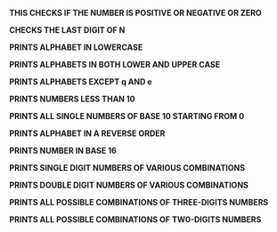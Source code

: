 **THIS CHECKS IF THE NUMBER IS POSITIVE OR NEGATIVE OR ZERO**

**CHECKS THE LAST DIGIT OF N**

**PRINTS ALPHABET IN LOWERCASE**

**PRINTS ALPHABETS IN BOTH LOWER AND UPPER CASE**

**PRINTS ALPHABETS EXCEPT q AND e**

**PRINTS NUMBERS LESS THAN 10**

**PRINTS ALL SINGLE NUMBERS OF BASE 10 STARTING FROM 0**

**PRINTS ALPHABET IN A REVERSE ORDER**

**PRINTS NUMBER IN BASE 16**

**PRINTS SINGLE DIGIT NUMBERS OF VARIOUS COMBINATIONS**

**PRINTS DOUBLE DIGIT NUMBERS OF VARIOUS COMBINATIONS**

**PRINTS ALL POSSIBLE COMBINATIONS OF THREE-DIGITS NUMBERS**

**PRINTS ALL POSSIBLE COMBINATIONS OF TW0-DIGITS NUMBERS**